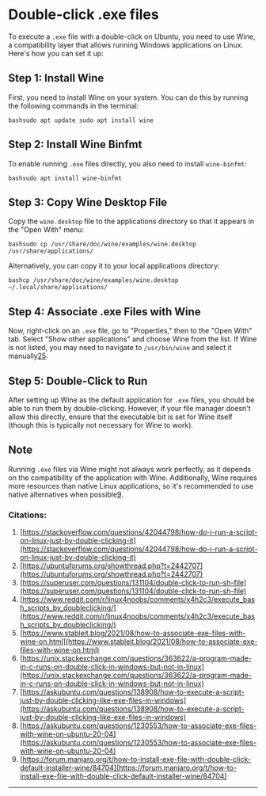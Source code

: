 # Double-click .exe files

To execute a `.exe` file with a double-click on Ubuntu, you need to use Wine, a compatibility layer that allows running Windows applications on Linux. Here's how you can set it up:

## Step 1: Install Wine

First, you need to install Wine on your system. You can do this by running the following commands in the terminal:

`bashsudo apt update
sudo apt install wine`

## Step 2: Install Wine Binfmt

To enable running `.exe` files directly, you also need to install `wine-binfmt`:

`bashsudo apt install wine-binfmt`

## Step 3: Copy Wine Desktop File

Copy the `wine.desktop` file to the applications directory so that it appears in the "Open With" menu:

`bashsudo cp /usr/share/doc/wine/examples/wine.desktop /usr/share/applications/`

Alternatively, you can copy it to your local applications directory:

`bashcp /usr/share/doc/wine/examples/wine.desktop ~/.local/share/applications/`

## Step 4: Associate .exe Files with Wine

Now, right-click on an `.exe` file, go to "Properties," then to the "Open With" tab. Select "Show other applications" and choose Wine from the list. If Wine is not listed, you may need to navigate to `/usr/bin/wine` and select it manually[2](https://ubuntuforums.org/showthread.php?t=2442707)[5](https://www.stableit.blog/2021/08/how-to-associate-exe-files-with-wine-on.html).

## Step 5: Double-Click to Run

After setting up Wine as the default application for `.exe` files, you should be able to run them by double-clicking. However, if your file manager doesn't allow this directly, ensure that the executable bit is set for Wine itself (though this is typically not necessary for Wine to work).

## Note

Running `.exe` files via Wine might not always work perfectly, as it depends on the compatibility of the application with Wine. Additionally, Wine requires more resources than native Linux applications, so it's recommended to use native alternatives when possible[9](https://forum.manjaro.org/t/how-to-install-exe-file-with-double-click-default-installer-wine/84704).

### Citations:

1. [https://stackoverflow.com/questions/42044798/how-do-i-run-a-script-on-linux-just-by-double-clicking-it](https://stackoverflow.com/questions/42044798/how-do-i-run-a-script-on-linux-just-by-double-clicking-it)
2. [https://ubuntuforums.org/showthread.php?t=2442707](https://ubuntuforums.org/showthread.php?t=2442707)
3. [https://superuser.com/questions/131104/double-click-to-run-sh-file](https://superuser.com/questions/131104/double-click-to-run-sh-file)
4. [https://www.reddit.com/r/linux4noobs/comments/x4h2c3/execute_bash_scripts_by_doubleclicking/](https://www.reddit.com/r/linux4noobs/comments/x4h2c3/execute_bash_scripts_by_doubleclicking/)
5. [https://www.stableit.blog/2021/08/how-to-associate-exe-files-with-wine-on.html](https://www.stableit.blog/2021/08/how-to-associate-exe-files-with-wine-on.html)
6. [https://unix.stackexchange.com/questions/363622/a-program-made-in-c-runs-on-double-click-in-windows-but-not-in-linux](https://unix.stackexchange.com/questions/363622/a-program-made-in-c-runs-on-double-click-in-windows-but-not-in-linux)
7. [https://askubuntu.com/questions/138908/how-to-execute-a-script-just-by-double-clicking-like-exe-files-in-windows](https://askubuntu.com/questions/138908/how-to-execute-a-script-just-by-double-clicking-like-exe-files-in-windows)
8. [https://askubuntu.com/questions/1230553/how-to-associate-exe-files-with-wine-on-ubuntu-20-04](https://askubuntu.com/questions/1230553/how-to-associate-exe-files-with-wine-on-ubuntu-20-04)
9. [https://forum.manjaro.org/t/how-to-install-exe-file-with-double-click-default-installer-wine/84704](https://forum.manjaro.org/t/how-to-install-exe-file-with-double-click-default-installer-wine/84704)

---

